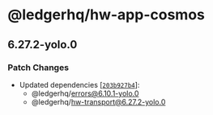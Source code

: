 # @ledgerhq/hw-app-cosmos

## 6.27.2-yolo.0

### Patch Changes

- Updated dependencies [[`203b927b4`](https://github.com/LedgerHQ/ledger-live/commit/203b927b4e5bca3402c85a88c536d519adb18c5f)]:
  - @ledgerhq/errors@6.10.1-yolo.0
  - @ledgerhq/hw-transport@6.27.2-yolo.0

